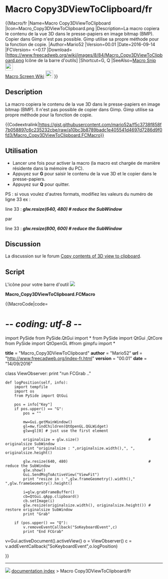 # Macro Copy3DViewToClipboard/fr
{{Macro/fr
|Name=Macro Copy3DViewToClipboard
|Icon=Macro_Copy3DViewToClipboard.png
|Description=La macro copiera le contenu de la vue 3D dans le presse-papiers en image bitmap (BMP).<br/>Copier dans Gimp n'est pas possible. Gimp utilise sa propre méthode pour la fonction de copie. 
|Author=Mario52
|Version=00.01
|Date=2016-09-14
|FCVersion= <=0.17
|Download=[https://www.freecadweb.org/wiki/images/8/84/Macro_Copy3DViewToClipboard.png Icône de la barre d'outils]
|Shortcut=G, Q
|SeeAlso=[Macro Snip](Macro_Snip/fr.md) <img src="images/Snip.png" width=24px><br/>[Macro Screen Wiki](Macro_Screen_Wiki/fr.md) <img src="images/Macro_Screen_Wiki.png" width=24px>
}}

## Description

La macro copiera le contenu de la vue 3D dans le presse-papiers en image bitmap (BMP). Il n\'est pas possible de copier dans Gimp. Gimp utilise sa propre méthode pour la fonction de copie.


{{Codeextralink|https://gist.githubusercontent.com/mario52a/f5c3738f858f7b058897c6c235232cbe/raw/a10bc3b8789badc1e405541d4697d7286d9f0fd3/Macro_Copy3DViewToClipboard.FCMacro}}

## Utilisation

-   Lancer une fois pour activer la macro (la macro est chargée de manière résidente dans la mémoire du PC).
-   Appuyez sur **G** pour saisir le contenu de la vue 3D et le copier dans le presse-papiers.
-   Appuyez sur **Q** pour quitter.

PS : si vous voulez d\'autres formats, modifiez les valeurs du numéro de ligne 33 ex :

line 33 : ***glw.resize(640, 480) \# reduce the SubWindow***

par

line 33 : ***glw.resize(800, 600) \# reduce the SubWindow***

## Discussion

La discussion sur le forum [Copy contents of 3D view to clipboard](http://forum.freecadweb.org/viewtopic.php?f=3&t=16731).

## Script

L\'icône pour votre barre d\'outil ![](images/Macro_Copy3DViewToClipboard.png )

**Macro_Copy3DViewToClipboard.FCMacro**


{{MacroCode|code=
# -*- coding: utf-8 -*-
import PySide
from PySide.QtGui import *
from PySide import QtGui ,QtCore
from PySide import QtOpenGL
#from gimpfu import *
 
__title__   = "Macro_Copy3DViewToClipboard"
__author__  = "Mario52"
__url__     = "http://www.freecadweb.org/index-fr.html"
__version__ = "00.01"
__date__    = "14/09/2016"
           
class ViewObserver:
    print "run FCGrab .."
 
    def logPosition(self, info):
        import tempfile
        import os
        from PySide import QtGui
 
        pos = info["Key"]
        if pos.upper() == "G":
            pos = ""
           
            mw=Gui.getMainWindow()
            gl=mw.findChildren(QtOpenGL.QGLWidget)
            glw=gl[0] # just use the first element
 
            originalsize = glw.size()                               # originalsize SubWindow
            print "originalsize : ",originalsize.width(),", ", originalsize.height()
 
            glw.resize(640, 480)                                    # reduce the SubWindow
            glw.show()
            Gui.SendMsgToActiveView("ViewFit")
            print "resize in : ",glw.frameGeometry().width()," ",glw.frameGeometry().height()
 
            i=glw.grabFrameBuffer()
            cb=QtGui.qApp.clipboard()
            cb.setImage(i)
            glw.resize(originalsize.width(), originalsize.height()) # restore originalsize SubWindow
            print "Grab"
 
        if (pos.upper() == "Q"):
            v.removeEventCallback("SoKeyboardEvent",c)
            print "End FCGrab"
 
 
v=Gui.activeDocument().activeView()
o = ViewObserver()
c = v.addEventCallback("SoKeyboardEvent",o.logPosition)

}}



---
![](images/Right_arrow.png) [documentation index](../README.md) > Macro Copy3DViewToClipboard/fr

